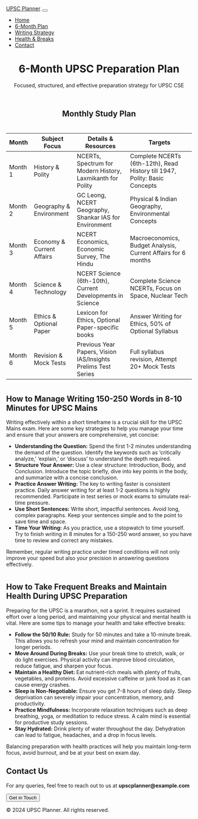 <!DOCTYPE html>
<html lang="en">
<head>
    <meta charset="UTF-8">
    <meta name="viewport" content="width=device-width, initial-scale=1.0">
    <title>6-Month UPSC Plan</title>
    <link href="https://cdn.jsdelivr.net/npm/bootstrap@5.3.0-alpha1/dist/css/bootstrap.min.css" rel="stylesheet">
    <style>
        body {
            padding-top: 56px;
        }
        .plan-title {
            text-align: center;
            margin: 40px 0;
        }
        .plan-table {
            margin-top: 20px;
        }
        .detail-section {
            margin-top: 40px;
        }
    </style>
</head>
<body>

<!-- Navbar -->
<nav class="navbar navbar-expand-lg navbar-light bg-light fixed-top">
    <div class="container">
        <a class="navbar-brand" href="#">UPSC Planner</a>
        <button class="navbar-toggler" type="button" data-bs-toggle="collapse" data-bs-target="#navbarNav" aria-controls="navbarNav" aria-expanded="false" aria-label="Toggle navigation">
            <span class="navbar-toggler-icon"></span>
        </button>
        <div class="collapse navbar-collapse" id="navbarNav">
            <ul class="navbar-nav ms-auto">
                <li class="nav-item">
                    <a class="nav-link" href="#">Home</a>
                </li>
                <li class="nav-item">
                    <a class="nav-link" href="#plan">6-Month Plan</a>
                </li>
                <li class="nav-item">
                    <a class="nav-link" href="#writing-strategy">Writing Strategy</a>
                </li>
                <li class="nav-item">
                    <a class="nav-link" href="#breaks-health">Health & Breaks</a>
                </li>
                <li class="nav-item">
                    <a class="nav-link" href="#contact">Contact</a>
                </li>
            </ul>
        </div>
    </div>
</nav>

<!-- Header -->
<header class="bg-primary text-white text-center py-5">
    <div class="container">
        <h1 class="fw-bold">6-Month UPSC Preparation Plan</h1>
        <p class="lead">Focused, structured, and effective preparation strategy for UPSC CSE</p>
    </div>
</header>

<!-- Plan Section -->
<section id="plan" class="container plan-table">
    <h2 class="plan-title">Monthly Study Plan</h2>
    <table class="table table-bordered table-hover">
        <thead class="table-dark">
            <tr>
                <th>Month</th>
                <th>Subject Focus</th>
                <th>Details & Resources</th>
                <th>Targets</th>
            </tr>
        </thead>
        <tbody>
            <tr>
                <td>Month 1</td>
                <td>History & Polity</td>
                <td>NCERTs, Spectrum for Modern History, Laxmikanth for Polity</td>
                <td>Complete NCERTs (6th-12th), Read History till 1947, Polity: Basic Concepts</td>
            </tr>
            <tr>
                <td>Month 2</td>
                <td>Geography & Environment</td>
                <td>GC Leong, NCERT Geography, Shankar IAS for Environment</td>
                <td>Physical & Indian Geography, Environmental Concepts</td>
            </tr>
            <tr>
                <td>Month 3</td>
                <td>Economy & Current Affairs</td>
                <td>NCERT Economics, Economic Survey, The Hindu</td>
                <td>Macroeconomics, Budget Analysis, Current Affairs for 6 months</td>
            </tr>
            <tr>
                <td>Month 4</td>
                <td>Science & Technology</td>
                <td>NCERT Science (6th-10th), Current Developments in Science</td>
                <td>Complete Science NCERTs, Focus on Space, Nuclear Tech</td>
            </tr>
            <tr>
                <td>Month 5</td>
                <td>Ethics & Optional Paper</td>
                <td>Lexicon for Ethics, Optional Paper-specific books</td>
                <td>Answer Writing for Ethics, 50% of Optional Syllabus</td>
            </tr>
            <tr>
                <td>Month 6</td>
                <td>Revision & Mock Tests</td>
                <td>Previous Year Papers, Vision IAS/Insights Prelims Test Series</td>
                <td>Full syllabus revision, Attempt 20+ Mock Tests</td>
            </tr>
        </tbody>
    </table>
</section>

<!-- Writing Strategy Section -->
<section id="writing-strategy" class="container detail-section">
    <h2 class="text-center">How to Manage Writing 150-250 Words in 8-10 Minutes for UPSC Mains</h2>
    <p>
        Writing effectively within a short timeframe is a crucial skill for the UPSC Mains exam. Here are some key strategies to help you manage your time and ensure that your answers are comprehensive, yet concise:
    </p>
    <ul>
        <li><strong>Understanding the Question:</strong> Spend the first 1-2 minutes understanding the demand of the question. Identify the keywords such as ‘critically analyze,’ ‘explain,’ or ‘discuss’ to understand the depth required.</li>
        <li><strong>Structure Your Answer:</strong> Use a clear structure: Introduction, Body, and Conclusion. Introduce the topic briefly, dive into key points in the body, and summarize with a concise conclusion.</li>
        <li><strong>Practice Answer Writing:</strong> The key to writing faster is consistent practice. Daily answer writing for at least 1-2 questions is highly recommended. Participate in test series or mock exams to simulate real-time pressure.</li>
        <li><strong>Use Short Sentences:</strong> Write short, impactful sentences. Avoid long, complex paragraphs. Keep your sentences simple and to the point to save time and space.</li>
        <li><strong>Time Your Writing:</strong> As you practice, use a stopwatch to time yourself. Try to finish writing in 8 minutes for a 150-250 word answer, so you have time to review and correct any mistakes.</li>
    </ul>
    <p class="text-center">
        Remember, regular writing practice under timed conditions will not only improve your speed but also your precision in answering questions effectively.
    </p>
</section>

<!-- Health & Breaks Section -->
<section id="breaks-health" class="container detail-section">
    <h2 class="text-center">How to Take Frequent Breaks and Maintain Health During UPSC Preparation</h2>
    <p>
        Preparing for the UPSC is a marathon, not a sprint. It requires sustained effort over a long period, and maintaining your physical and mental health is vital. Here are some tips to manage your health and take effective breaks:
    </p>
    <ul>
        <li><strong>Follow the 50/10 Rule:</strong> Study for 50 minutes and take a 10-minute break. This allows you to refresh your mind and maintain concentration for longer periods.</li>
        <li><strong>Move Around During Breaks:</strong> Use your break time to stretch, walk, or do light exercises. Physical activity can improve blood circulation, reduce fatigue, and sharpen your focus.</li>
        <li><strong>Maintain a Healthy Diet:</strong> Eat nutrient-rich meals with plenty of fruits, vegetables, and proteins. Avoid excessive caffeine or junk food as it can cause energy crashes.</li>
        <li><strong>Sleep is Non-Negotiable:</strong> Ensure you get 7-8 hours of sleep daily. Sleep deprivation can severely impair your concentration, memory, and productivity.</li>
        <li><strong>Practice Mindfulness:</strong> Incorporate relaxation techniques such as deep breathing, yoga, or meditation to reduce stress. A calm mind is essential for productive study sessions.</li>
        <li><strong>Stay Hydrated:</strong> Drink plenty of water throughout the day. Dehydration can lead to fatigue, headaches, and a drop in focus levels.</li>
    </ul>
    <p class="text-center">
        Balancing preparation with health practices will help you maintain long-term focus, avoid burnout, and be at your best on exam day.
    </p>
</section>

<!-- Contact Section -->
<section id="contact" class="container text-center my-5">
    <h2>Contact Us</h2>
    <p>For any queries, feel free to reach out to us at <strong>upscplanner@example.com</strong></p>
    <button class="btn btn-primary">Get in Touch</button>
</section>

<!-- Footer -->
<footer class="bg-light py-4">
    <div class="container text-center">
        <p class="mb-0">© 2024 UPSC Planner. All rights reserved.</p>
    </div>
</footer>

<!-- Bootstrap JS, Popper.js, and Bootstrap Bundle (includes Popper.js) -->
<script src="https://cdn.jsdelivr
